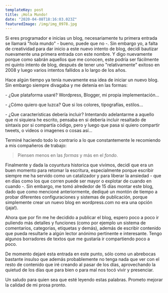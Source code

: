 ```yaml
---
templateKey: post
title: ¡Hola Mundo!
date: "2020-04-08T18:16:03.023Z"
featuredImage: /img/img_0978.jpg
---
```

Si eres programador e inicias un blog, necesariamente tu primera entrada se llamará "hola mundo" - bueno, puede que no -. Sin embargo yo, a falta de creatividad para dar inicio a este nuevo intento de blog, decidí bautizar nuevamente una primera entrada con este nombre. Y digo nuevamente porque como sabrán aquellos que me conocen, este podría ser fácilmente mi quinto intento de blog, después de tener uno "relativamente" exitoso en 2008 y luego varios intentos fallidos a lo largo de los años.

Hace algún tiempo ya tenía nuevamente esa idea de iniciar un nuevo blog. Sin embargo siempre divagaba y me detenía en las formas:

\- ¿Que plataforma usaré? Wordpress, Blogger, mi propia implementación...

\- ¿Cómo quiero que luzca? Que si los colores, tipografías, estilos...

\- ¿Que características debería incluir? Intentando adelantarme a aquello que ni siquiera he escrito, pensaba en si debería incluir resaltado de sintaxis por si compartía código, pero y luego que pasa si quiero compartir tweets, o videos o imagenes o cosas así... 

Terminé haciendo todo lo contrario a lo que constantemente le recomiendo a mis compañeros de trabajo: 

> Piensen menos en las *formas* y más en el *fondo*.

Finalmente y dada la coyuntura historica que vivimos, decidí que era un buen momento para retomar la escritura, especialmente porque escribir siempre me ha servido como un catalizador y para liberar la ansiedad - que en días como los que corren puede ser mayor o explotar de cuando en cuando -. Sin embargo, me tomó alrededor de 15 días montar este blog, dado que como mencioné anteriormente, dediqué un montón de tiempo a probar diferentes configuraciones y sistemas de publicación, porque simplemente crear un nuevo blog en wordpress.com no era una opción (jaja!).

Ahora que por fin me he decidido a publicar el blog, espero poco a poco ir puliendo más detalles y funciones (como por ejemplo un sistema de comentarios, categorias, etiquetas y demás), además de escribir contenido que pueda resultarle a algún lector anónimo pertinente e interesante. Tengo algunos borradores de textos que me gustaría ir compartiendo poco a poco.

De momento dejaré esta entrada en este punto, sólo como un abrebocas bastante insulso que además probablemente no tenga nada que ver con el resto de contenido que iré creando al pasar de los días, aprovechando la quietud de los días que para bien o para mal nos tocó vivir y presenciar.

Un saludo para quien sea que esté leyendo estas palabras. Prometo mejorar la calidad de mi prosa pronto.